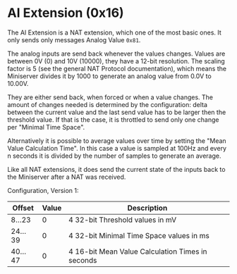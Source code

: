 # AI Extension (0x16)

The AI Extension is a NAT extension, which one of the most basic ones. It only sends only messages Analog Value `0x81`.

The analog inputs are send back whenever the values changes. Values are between 0V (0) and 10V (10000), they have a 12-bit resolution. The scaling factor is 5 (see the general NAT Protocol documentation), which means the Miniserver divides it by 1000 to generate an analog value from 0.0V to 10.00V.

They are either send back, when forced or when a value changes. The amount of changes needed is determined by the configuration: delta between the current value and the last send value has to be larger then the threshold value. If that is the case, it is throttled to send only one change per "Minimal Time Space".

Alternatively it is possible to average values over time by setting the "Mean Value Calculation Time". In this case a value is sampled at 100Hz and every n seconds it is divided by the number of samples to generate an average.

Like all NAT extensions, it does send the current state of the inputs back to the Miniserver after a NAT was received.

Configuration, Version 1:

| Offset   | Value | Description |
| -------- | ----- | ----------- |
|   8…23   |     0 | 4 32-bit Threshold values in mV |
|  24…39   |     0 | 4 32-bit Minimal Time Space values in ms |
|  40…47   |     0 | 4 16-bit Mean Value Calculation Times in seconds |
